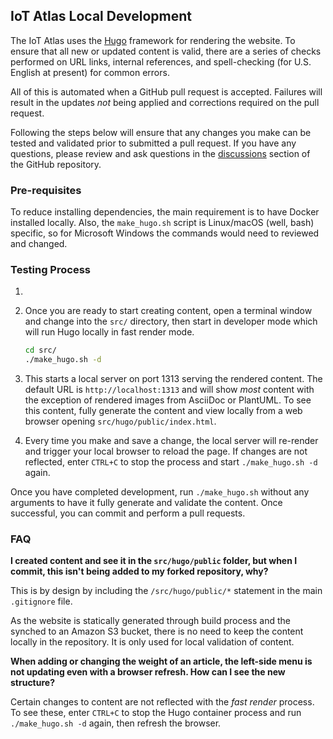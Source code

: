 ## IoT Atlas Local Development

The IoT Atlas uses the [Hugo](https://gohugo.io/) framework for rendering the website. To ensure that all new or updated content is valid, there are a series of checks performed on URL links, internal references, and spell-checking (for U.S. English at present) for common errors.

All of this is automated when a GitHub pull request is accepted. Failures will result in the updates _not_ being applied and corrections required on the pull request.

Following the steps below will ensure that any changes you make can be tested and validated prior to submitted a pull request. If you have any questions, please review and ask questions in the [discussions](https://github.com/aws/iot-atlas/discussions) section of the GitHub repository.

### Pre-requisites

To reduce installing dependencies, the main requirement is to have Docker installed locally. Also, the `make_hugo.sh` script is Linux/macOS (well, bash) specific, so for Microsoft Windows the commands would need to reviewed and changed.

### Testing Process

1.
1. Once you are ready to start creating content, open a terminal window and change into the `src/` directory, then start in developer mode which will run Hugo locally in fast render mode.

   ```bash
   cd src/
   ./make_hugo.sh -d
   ```

1. This starts a local server on port 1313 serving the rendered content. The default URL is `http://localhost:1313` and will show _most_ content with the exception of rendered images from AsciiDoc or PlantUML. To see this content, fully generate the content and view locally from a web browser opening `src/hugo/public/index.html`.
1. Every time you make and save a change, the local server will re-render and trigger your local browser to reload the page. If changes are not reflected, enter `CTRL+C` to stop the process and start `./make_hugo.sh -d` again.

Once you have completed development, run `./make_hugo.sh` without any arguments to have it fully generate and validate the content. Once successful, you can commit and perform a pull requests.

### FAQ

**I created content and see it in the `src/hugo/public` folder, but when I commit, this isn't being added to my forked repository, why?**

This is by design by including the `/src/hugo/public/*` statement in the main `.gitignore` file.

As the website is statically generated through build process and the synched to an Amazon S3 bucket, there is no need to keep the content locally in the repository. It is only used for local validation of content.

**When adding or changing the weight of an article, the left-side menu is not updating even with a browser refresh. How can I see the new structure?**

Certain changes to content are not reflected with the _fast render_ process. To see these, enter `CTRL+C` to stop the Hugo container process and run `./make_hugo.sh -d` again, then refresh the browser.
